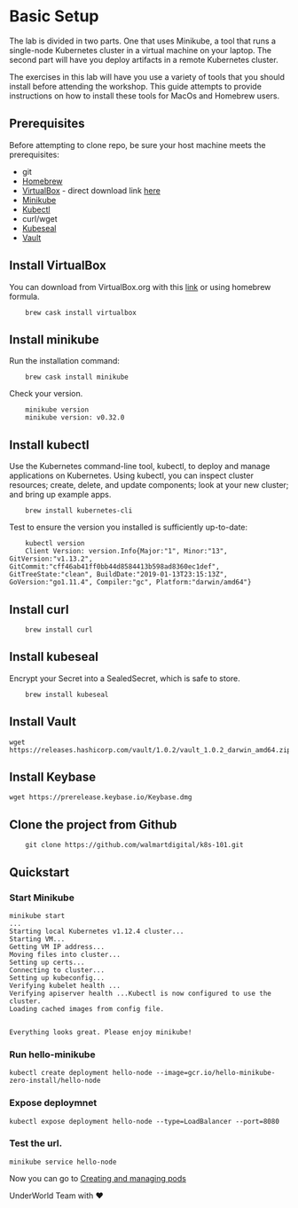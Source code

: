 # Basic Setup
The lab is divided in two parts. One that uses Minikube, a tool that runs a single-node Kubernetes cluster in a virtual machine on your laptop. The second part will have you deploy artifacts in a remote Kubernetes cluster.

The exercises in this lab will have you use a variety of tools that you should install before attending the workshop. This guide attempts to provide instructions on how to install these tools for MacOs and Homebrew users.

## Prerequisites
Before attempting to clone repo, be sure your host machine meets the prerequisites:

* git
* [Homebrew](https://brew.sh)
* [VirtualBox](https://www.virtualbox.org/wiki/Downloads) - direct download link [here](https://download.virtualbox.org/virtualbox/6.0.2/VirtualBox-6.0.2-128162-OSX.dmg)
* [Minikube](https://kubernetes.io/docs/tasks/tools/install-minikube/#before-you-begin)
* [Kubectl](https://kubernetes.io/docs/tasks/tools/install-kubectl/)
* curl/wget
* [Kubeseal](https://github.com/bitnami-labs/sealed-secrets)
* [Vault](https://www.vaultproject.io/)
  
## Install VirtualBox
You can download from VirtualBox.org with this [link](https://download.virtualbox.org/virtualbox/6.0.2/VirtualBox-6.0.2-128162-OSX.dmg) or using homebrew formula.
```
    brew cask install virtualbox
```

## Install minikube
Run the installation command:
```
    brew cask install minikube
```

Check your version.
```
    minikube version
    minikube version: v0.32.0
```

## Install kubectl
Use the Kubernetes command-line tool, kubectl, to deploy and manage applications on Kubernetes. Using kubectl, you can inspect cluster resources; create, delete, and update components; look at your new cluster; and bring up example apps.

```
    brew install kubernetes-cli
```

Test to ensure the version you installed is sufficiently up-to-date:
```
    kubectl version
    Client Version: version.Info{Major:"1", Minor:"13", GitVersion:"v1.13.2", GitCommit:"cff46ab41ff0bb44d8584413b598ad8360ec1def", GitTreeState:"clean", BuildDate:"2019-01-13T23:15:13Z", GoVersion:"go1.11.4", Compiler:"gc", Platform:"darwin/amd64"}
```

## Install curl
```
    brew install curl
```

## Install kubeseal
Encrypt your Secret into a SealedSecret, which is safe to store.
```
    brew install kubeseal
```

## Install Vault
```
wget https://releases.hashicorp.com/vault/1.0.2/vault_1.0.2_darwin_amd64.zip
```

## Install Keybase
```
wget https://prerelease.keybase.io/Keybase.dmg
```

## Clone the project from Github
```
    git clone https://github.com/walmartdigital/k8s-101.git
```

## Quickstart

### Start Minikube

```
minikube start
...
Starting local Kubernetes v1.12.4 cluster...
Starting VM...
Getting VM IP address...
Moving files into cluster...
Setting up certs...
Connecting to cluster...
Setting up kubeconfig...
Verifying kubelet health ...
Verifying apiserver health ...Kubectl is now configured to use the cluster.
Loading cached images from config file.


Everything looks great. Please enjoy minikube!
```

### Run hello-minikube 
```
kubectl create deployment hello-node --image=gcr.io/hello-minikube-zero-install/hello-node
```

### Expose deploymnet

```
kubectl expose deployment hello-node --type=LoadBalancer --port=8080
```

### Test the url.
```
minikube service hello-node
```

Now you can go to [Creating and managing pods](https://github.com/walmartdigital/k8s-101/blob/master/labs/01-creating-and-managing-pods/01-creating-and-managing-pods.md)



UnderWorld Team with :heart: